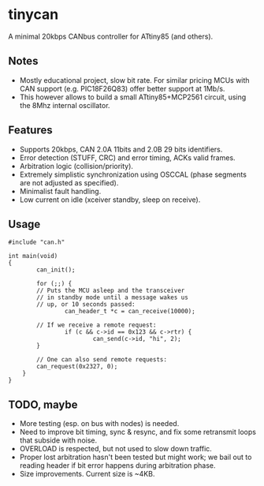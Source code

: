 # tinycan
A minimal 20kbps CANbus controller for ATtiny85 (and others).

## Notes
 * Mostly educational project, slow bit rate. For similar pricing MCUs with CAN support (e.g. PIC18F26Q83) offer better support at 1Mb/s.
 * This however allows to build a small ATtiny85+MCP2561 circuit, using the 8Mhz internal oscillator.

## Features
 * Supports 20kbps, CAN 2.0A 11bits and 2.0B 29 bits identifiers.
 * Error detection (STUFF, CRC) and error timing, ACKs valid frames.
 * Arbitration logic (collision/priority).
 * Extremely simplistic synchronization using OSCCAL (phase segments are not adjusted as specified).
 * Minimalist fault handling.
 * Low current on idle (xceiver standby, sleep on receive).
 
## Usage

```
#include "can.h"

int main(void)
{
        can_init();

        for (;;) {
		// Puts the MCU asleep and the transceiver
		// in standby mode until a message wakes us
		// up, or 10 seconds passed:
                can_header_t *c = can_receive(10000);

		// If we receive a remote request:
                if (c && c->id == 0x123 && c->rtr) {
                        can_send(c->id, "hi", 2);
		}

		// One can also send remote requests:
		can_request(0x2327, 0);
	}
}
```

## TODO, maybe
 * More testing (esp. on bus with nodes) is needed.
 * Need to improve bit timing, sync & resync, and fix some retransmit loops that subside with noise.
 * OVERLOAD is respected, but not used to slow down traffic.
 * Proper lost arbitration hasn't been tested but might work; we bail out to reading header if bit error happens during arbitration phase.
 * Size improvements. Current size is ~4KB.
